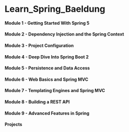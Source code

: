 # Learn_Spring_Baeldung
  #### Module 1 - Getting Started With Spring 5
  #### Module 2 - Dependency Injection and the Spring Context
  #### Module 3 - Project Configuration
  #### Module 4 - Deep Dive Into Spring Boot 2
  #### Module 5 - Persistence and Data Access
  #### Module 6 - Web Basics and Spring MVC
  #### Module 7 - Templating Engines and Spring MVC
  #### Module 8 - Building a REST API
  #### Module 9 - Advanced Features in Spring
  #### Projects
